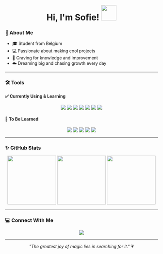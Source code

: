 
<p align="center">
  <h1 align="center">Hi, I'm Sofie!  <img src="https://media.giphy.com/media/hvRJCLFzcasrR4ia7z/giphy.gif" height="50"/></h1> 
  
</p>




### 🌸 About Me  
- 🎓 Student from Belgium 
- 💻 Passionate about making cool projects 
- 🌱 Craving for knowledge and improvement  
- ☁️ Dreaming big and chasing growth every day  


---

### 🛠️ Tools 
#### ✅ Currently Using & Learning
<p align="center">
  <img src="https://img.shields.io/badge/C%23-239120?style=for-the-badge&logo=c-sharp&logoColor=white"/>
  <img src="https://img.shields.io/badge/HTML5-E34F26?style=for-the-badge&logo=html5&logoColor=white"/>
  <img src="https://img.shields.io/badge/CSS3-1572B6?style=for-the-badge&logo=css3&logoColor=white"/>
  <img src="https://img.shields.io/badge/JavaScript-323330?style=for-the-badge&logo=javascript&logoColor=F7DF1E"/>
  <img src="https://img.shields.io/badge/Node.js-43853D?style=for-the-badge&logo=node.js&logoColor=white"/>
  <img src="https://img.shields.io/badge/Express.js-000000?style=for-the-badge&logo=express&logoColor=white"/>
  <img src="https://img.shields.io/badge/SQLite-003B57?style=for-the-badge&logo=sqlite&logoColor=white"/>
</p>

#### 🌱 To Be Learned 
<p align="center">
  <img src="https://img.shields.io/badge/Python-3776AB?style=for-the-badge&logo=python&logoColor=white"/>
  <img src="https://img.shields.io/badge/C++-00599C?style=for-the-badge&logo=c%2B%2B&logoColor=white"/>
  <img src="https://img.shields.io/badge/TypeScript-007ACC?style=for-the-badge&logo=typescript&logoColor=white"/>
  <img src="https://img.shields.io/badge/React-20232A?style=for-the-badge&logo=react&logoColor=61DAFB"/>
  <img src="https://img.shields.io/badge/PHP-777BB4?style=for-the-badge&logo=php&logoColor=white"/>
</p>

---

### ✨ GitHub Stats 
<p align="center">
  <img src="https://github-readme-streak-stats.herokuapp.com/?user=fieso170&theme=dracula" height="160"/>
  <img src="https://gifdb.com/images/high/cute-frieren-hands-on-chin-e04vjg8ov2iur310.webp" height="160"/>
  <img src="https://github-readme-stats.vercel.app/api/top-langs/?username=fieso170&layout=compact&theme=dracula" height="160"/>
</p>

---

### 💻 Connect With Me

<p align="center">
  <a href="https://discord.com/users/842437395324600321">
    <img src="https://img.shields.io/badge/Discord-%237289DA.svg?style=for-the-badge&logo=discord&logoColor=white"/>
  </a>
</p>

---

<p align="center"><i>"The greatest joy of magic lies in searching for it."</i> 💗</p>
